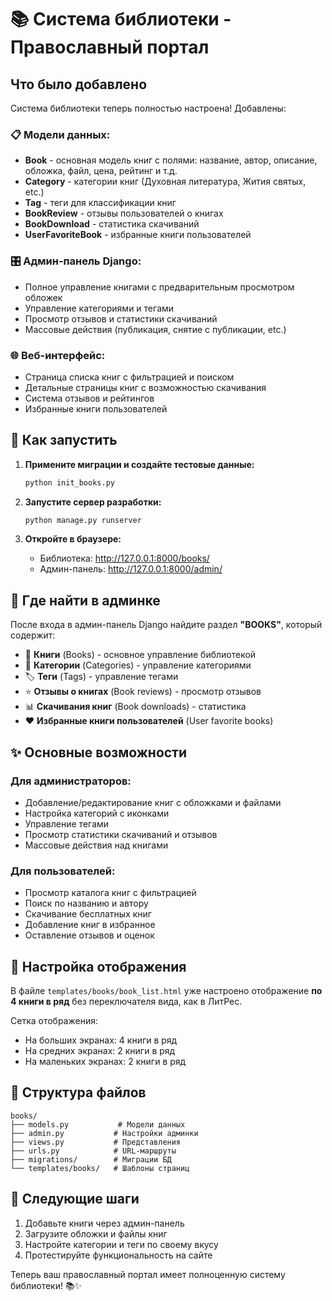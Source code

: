 # 📚 Система библиотеки - Православный портал

## Что было добавлено

Система библиотеки теперь полностью настроена! Добавлены:

### 📋 Модели данных:
- **Book** - основная модель книг с полями: название, автор, описание, обложка, файл, цена, рейтинг и т.д.
- **Category** - категории книг (Духовная литература, Жития святых, etc.)
- **Tag** - теги для классификации книг
- **BookReview** - отзывы пользователей о книгах
- **BookDownload** - статистика скачиваний
- **UserFavoriteBook** - избранные книги пользователей

### 🎛️ Админ-панель Django:
- Полное управление книгами с предварительным просмотром обложек
- Управление категориями и тегами
- Просмотр отзывов и статистики скачиваний
- Массовые действия (публикация, снятие с публикации, etc.)

### 🌐 Веб-интерфейс:
- Страница списка книг с фильтрацией и поиском
- Детальные страницы книг с возможностью скачивания
- Система отзывов и рейтингов
- Избранные книги пользователей

## 🚀 Как запустить

1. **Примените миграции и создайте тестовые данные:**
   ```bash
   python init_books.py
   ```

2. **Запустите сервер разработки:**
   ```bash
   python manage.py runserver
   ```

3. **Откройте в браузере:**
   - Библиотека: http://127.0.0.1:8000/books/
   - Админ-панель: http://127.0.0.1:8000/admin/

## 📍 Где найти в админке

После входа в админ-панель Django найдите раздел **"BOOKS"**, который содержит:

- 📖 **Книги** (Books) - основное управление библиотекой
- 📂 **Категории** (Categories) - управление категориями
- 🏷️ **Теги** (Tags) - управление тегами  
- ⭐ **Отзывы о книгах** (Book reviews) - просмотр отзывов
- 📊 **Скачивания книг** (Book downloads) - статистика
- ❤️ **Избранные книги пользователей** (User favorite books)

## ✨ Основные возможности

### Для администраторов:
- Добавление/редактирование книг с обложками и файлами
- Настройка категорий с иконками
- Управление тегами
- Просмотр статистики скачиваний и отзывов
- Массовые действия над книгами

### Для пользователей:
- Просмотр каталога книг с фильтрацией
- Поиск по названию и автору
- Скачивание бесплатных книг
- Добавление книг в избранное
- Оставление отзывов и оценок

## 🔧 Настройка отображения

В файле `templates/books/book_list.html` уже настроено отображение **по 4 книги в ряд** без переключателя вида, как в ЛитРес.

Сетка отображения:
- На больших экранах: 4 книги в ряд
- На средних экранах: 2 книги в ряд  
- На маленьких экранах: 2 книги в ряд

## 📁 Структура файлов

```
books/
├── models.py           # Модели данных
├── admin.py           # Настройки админки
├── views.py           # Представления
├── urls.py            # URL-маршруты
├── migrations/        # Миграции БД
└── templates/books/   # Шаблоны страниц
```

## 🎯 Следующие шаги

1. Добавьте книги через админ-панель
2. Загрузите обложки и файлы книг
3. Настройте категории и теги по своему вкусу
4. Протестируйте функциональность на сайте

Теперь ваш православный портал имеет полноценную систему библиотеки! 📚✨
